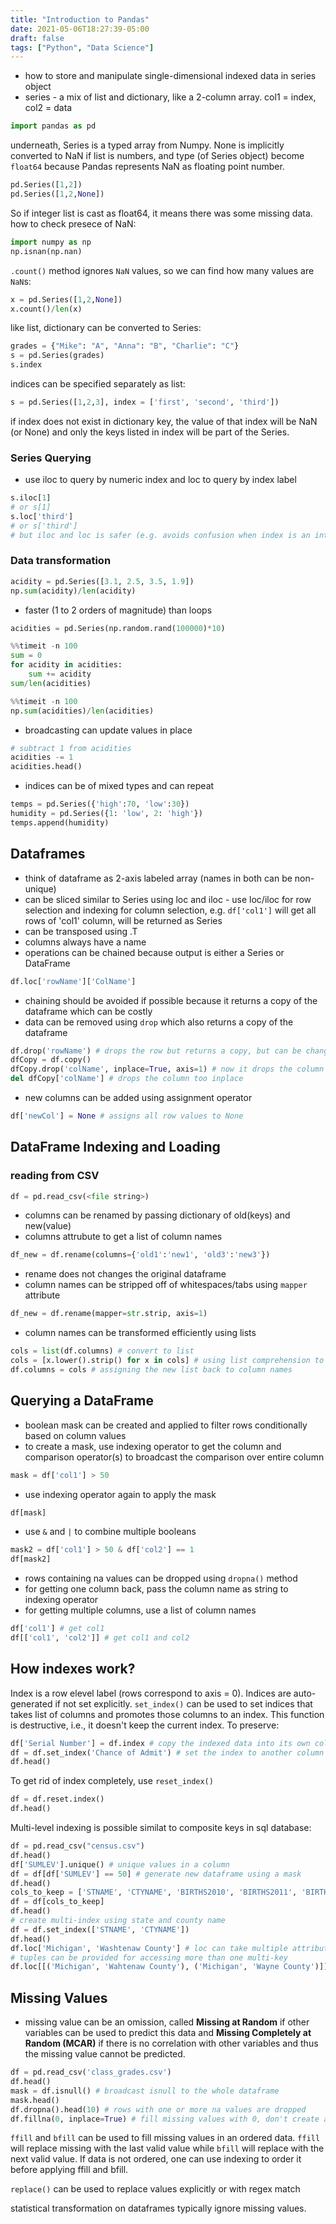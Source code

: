 ```yaml
---
title: "Introduction to Pandas"
date: 2021-05-06T18:27:39-05:00
draft: false
tags: ["Python", "Data Science"]
---
```


- how to store and manipulate single-dimensional indexed data in series object
- series - a mix of list and dictionary, like a 2-column array. col1 = index, col2 = data

```python
import pandas as pd
```
underneath, Series is a typed array from Numpy.
None is implicitly converted to NaN if list is numbers, and type (of Series object) become `float64` because Pandas represents NaN as floating point number.
```python
pd.Series([1,2])
pd.Series([1,2,None])
```
So if integer list is cast as float64, it means there was some missing data. how to check presece of NaN:
```python
import numpy as np
np.isnan(np.nan)
```
`.count()` method ignores `NaN` values, so we can find how many values are `NaN`s:
```python
x = pd.Series([1,2,None])
x.count()/len(x)
```
like list, dictionary can be converted to Series:
```python
grades = {"Mike": "A", "Anna": "B", "Charlie": "C"}
s = pd.Series(grades)
s.index

```
indices can be specified separately as list:
```python
s = pd.Series([1,2,3], index = ['first', 'second', 'third'])
```
if index does not exist in dictionary key, the value of that index will be NaN (or None) and only the keys listed in index will be part of the Series.
### Series Querying
- use iloc to query by numeric index and loc to query by index label
```python
s.iloc[1]
# or s[1]
s.loc['third']
# or s['third']
# but iloc and loc is safer (e.g. avoids confusion when index is an integer)
```

### Data transformation
```python
acidity = pd.Series([3.1, 2.5, 3.5, 1.9])
np.sum(acidity)/len(acidity)
```
- faster (1 to 2 orders of magnitude) than loops
```python
acidities = pd.Series(np.random.rand(100000)*10)
```
```python
%%timeit -n 100
sum = 0
for acidity in acidities:
    sum += acidity
sum/len(acidities)
```
```python
%%timeit -n 100
np.sum(acidities)/len(acidities)
```
- broadcasting can update values in place
```python
# subtract 1 from acidities
acidities -= 1
acidities.head()
```

- indices can be of mixed types and can repeat
```python
temps = pd.Series({'high':70, 'low':30})
humidity = pd.Series({1: 'low', 2: 'high'})
temps.append(humidity)

```

## Dataframes
- think of dataframe as 2-axis labeled array (names in both can be non-unique)
- can be sliced similar to Series using loc and iloc - use loc/iloc for row selection and indexing for column selection, e.g. `df['col1']` will get all rows of 'col1' column, will be returned as Series
- can be transposed using .T
- columns always have a name
- operations can be chained because output is either a Series or DataFrame
```python
df.loc['rowName']['ColName']
```
- chaining should be avoided if possible because it returns a copy of the dataframe which can be costly
- data can be removed using `drop` which also returns a copy of the dataframe
```python
df.drop('rowName') # drops the row but returns a copy, but can be changed using inplace and axis
dfCopy = df.copy()
dfCopy.drop('colName', inplace=True, axis=1) # now it drops the column and does it in-place
del dfCopy['colName'] # drops the column too inplace
```

- new columns can be added using assignment operator
```python
df['newCol'] = None # assigns all row values to None
```
## DataFrame Indexing and Loading

### reading from CSV
```python
df = pd.read_csv(<file string>)
```
- columns can be renamed by passing dictionary of old(keys) and new(value)
- columns attrubute to get a list of column names
```python
df_new = df.rename(columns={'old1':'new1', 'old3':'new3'})
```
- rename does not changes the original dataframe
- column names can be stripped off of whitespaces/tabs using `mapper` attribute
```python
df_new = df.rename(mapper=str.strip, axis=1)
```
- column names can be transformed efficiently using lists
```python
cols = list(df.columns) # convert to list
cols = [x.lower().strip() for x in cols] # using list comprehension to transform
df.columns = cols # assigning the new list back to column names
```

## Querying a DataFrame
- boolean mask can be created and applied to filter rows conditionally based on column values
- to create a mask, use indexing operator to get the column and comparison operator(s) to broadcast the comparison over entire column
```python
mask = df['col1'] > 50
```
- use indexing operator again to apply the mask
```python
df[mask]
```
- use `&` and `|` to combine multiple booleans
```python
mask2 = df['col1'] > 50 & df['col2'] == 1
df[mask2]
```
- rows containing na values can be dropped using `dropna()` method
- for getting one column back, pass the column name as string to indexing operator
- for getting multiple columns, use a list of column names
```python
df['col1'] # get col1 
df[['col1', 'col2']] # get col1 and col2
```
## How indexes work?
Index is a row elevel label (rows correspond to axis = 0). Indices are auto-generated if not set explicitly. `set_index()` can be used to set indices that takes list of columns and promotes those columns to an index. This function is destructive, i.e., it doesn't keep the current index. To preserve:
```python
df['Serial Number'] = df.index # copy the indexed data into its own column
df = df.set_index('Chance of Admit') # set the index to another column
df.head()
```
To get rid of index completely, use `reset_index()`
```python
df = df.reset.index()
df.head()
```
Multi-level indexing is possible similat to composite keys in sql database:

```python
df = pd.read_csv("census.csv")
df.head()
df['SUMLEV'].unique() # unique values in a column
df = df[df['SUMLEV'] == 50] # generate new dataframe using a mask
df.head()
cols_to_keep = ['STNAME', 'CTYNAME', 'BIRTHS2010', 'BIRTHS2011', 'BIRTHS2012', 'BIRTHS2013', 'BIRTHS2014', 'BIRTHS2015', 'POPESTIMATE2010', 'POPESTIMATE2011', 'POPESTIMATE2012','POPESTIMATE2013','POPESTIMATE2014','POPESTIMATE2015']
df = df[cols_to_keep]
df.head()
# create multi-index using state and county name
df = df.set_index(['STNAME', 'CTYNAME'])
df.head()
df.loc['Michigan', 'Washtenaw County'] # loc can take multiple attributes; for multiindex, args are provided in order
# tuples can be provided for accessing more than one multi-key
df.loc[[('Michigan', 'Wahtenaw County'), ('Michigan', 'Wayne County')]]
```
## Missing Values
- missing value can be an omission, called **Missing at Random** if other variables can be used to predict this data and **Missing Completely at Random (MCAR)** if there is no correlation with other variables and thus the missing value cannot be predicted.

```python
df = pd.read_csv('class_grades.csv')
df.head()
mask = df.isnull() # broadcast isnull to the whole dataframe
mask.head()
df.dropna().head(10) # rows with one or more na values are dropped
df.fillna(0, inplace=True) # fill missing values with 0, don't create a copy
```
`ffill` and `bfill` can be used to fill missing values in an ordered data. `ffill` will replace missing with the last valid value while `bfill` will replace with the next valid value. If data is not ordered, one can use indexing to order it before applying ffill and bfill.

`replace()` can be used to replace values explicitly or with regex match

statistical transformation on dataframes typically ignore missing values.
